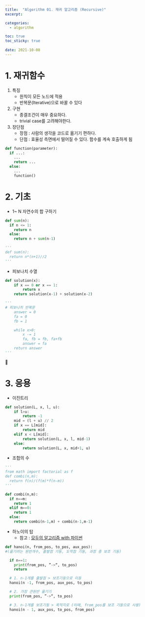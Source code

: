 ```yaml
---
title:  "Algorithm 01. 재귀 알고리즘 (Recursive)"
excerpt:

categories:
  - algorithm

toc: true
toc_sticky: true
 
date: 2021-10-08
---
```


# 1. 재귀함수

1.  특징
    -   원칙이 모든 노드에 적용  
    -   반복문(Iterative)으로 바꿀 수 있다  
2.  구현
    -   종결조건이 매우 중요하다.  
    -   trivial case를 고려해야한다.
3.  장단점
    -   장점 : 사람의 생각을 코드로 옮기기 편하다.
    -   단점 : 효율성 측면에서 떨어질 수 있다. 함수를 계속 호출하게 됨

```python
def function(parameter):
  if ...:
    ...
    return ...
  else:
    ...
    function()
```

# 2. 기초

-   1~ N 자연수의 합 구하기

```python
def sum(n):
  if n <= 1:
    return n
  else:
    return n + sum(n-1)

'''
def sum(n):
  return n*(n+1)//2
'''
```

-   피보나치 수열

```python
def solution(x):
    if x == 0 or x == 1:
        return x
    return solution(x-1) + solution(x-2)

'''
# 피보나치 반복문
    answer = 0
    fa = 0
    fb = 1

    while x>0:
        x -= 1
        fa, fb = fb, fa+fb
        answer = fa
    return answer
'''
```



# 3. 응용

-   이진트리

```python
def solution(L, x, l, u):
    if l>u:
        return -1
    mid = (l + u) // 2
    if x == L[mid]:
        return mid
    elif x < L[mid]:
        return solution(L, x, l, mid-1)
    else:
        return solution(L, x, mid+1, u)
```

-   조합의 수

```python
'''
from math import factorial as f
def combi(n,m):
  return f(n)/(f(m)*f(n-m))
'''

def combi(n,m):
  if n==m:
    return 1
  elif m==0:
    return 1
  else:
    return combi(n-1,m) + combi(n-1,m-1)
```

-   하노이의 탑
    -   참고 : [모두의 알고리즘 with 파이썬](https://thebook.io/006935/part02/ch06/03-01/)

```python
def hanoi(n, from_pos, to_pos, aux_pos):
#(옮기려는 원반개수, 출발점 기둥, 도착점 기둥, 과정 중 보조 기둥)

  if n==1:
    print(from_pos, ”->“, to_pos)
    return

  # 1. n-1개를 출발점 > 보조기둥으로 이동
  hanoi(n -1, from_pos, aux_pos, to_pos)

  # 2. 가장 큰원반 옮기기
  print(from_pos, ”->“, to_pos)

  # 3. n-1개를 보조기둥 > 목적지로 (이때, from_pos를 보조 기둥으로 사용)
  hanoi(n - 1, aux_pos, to_pos, from_pos)
```